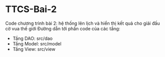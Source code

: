# TTCS-Bai-2
Code chương trình bài 2: hệ thống lên lịch và hiển thị kết quả cho giải đấu cờ vua thế giới
Đường dẫn tới phần code của các tầng: 
  - Tầng DAO: src/dao
  - Tầng Model: src/model
  - Tầng View: src/view
